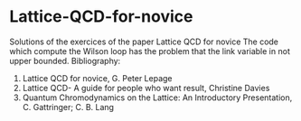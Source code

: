 # Lattice-QCD-for-novice
Solutions of the exercices of the paper Lattice QCD for novice
The code which compute the Wilson loop has the problem that the link variable in not upper bounded.
Bibliography:
1. Lattice QCD for novice, G. Peter Lepage
2. Lattice QCD- A guide for people who want result, Christine Davies
3. Quantum Chromodynamics on the Lattice: An Introductory Presentation, C. Gattringer; C. B. Lang
